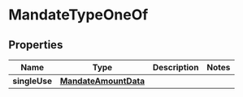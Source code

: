 

# MandateTypeOneOf


## Properties

| Name | Type | Description | Notes |
|------------ | ------------- | ------------- | -------------|
|**singleUse** | [**MandateAmountData**](MandateAmountData.md) |  |  |



